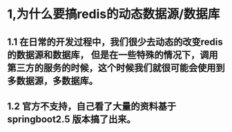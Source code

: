 # 1,为什么要搞redis的动态数据源/数据库

## 1.1 在日常的开发过程中，我们很少去动态的改变redis的数据源和数据库， 但是在一些特殊的情况下，调用第三方的服务的时候，这个时候我们就很可能会使用到多数据源，多数据库。

## 1.2 官方不支持，自己看了大量的资料基于springboot2.5 版本搞了出来。